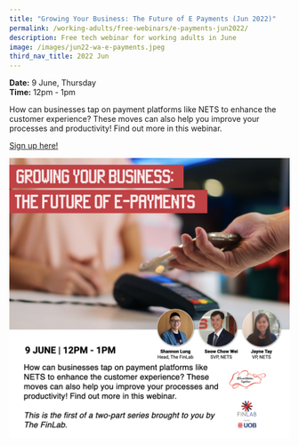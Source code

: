 ```yaml
---
title: "Growing Your Business: The Future of E Payments (Jun 2022)"
permalink: /working-adults/free-webinars/e-payments-jun2022/
description: Free tech webinar for working adults in June
image: /images/jun22-wa-e-payments.jpeg
third_nav_title: 2022 Jun
---
```

**Date:** 9 June, Thursday
<br> **Time:** 12pm - 1pm

How can businesses tap on payment platforms like NETS to enhance the customer experience? These moves can also help you improve your processes and productivity! Find out more in this webinar.  

[Sign up here!](https://go.gov.sg/wa-finlab3-june22)

![Free webinar on e-payments for businesses](/images/updated-jun22-wa-e-payments.jpeg)